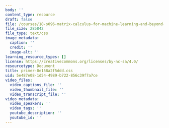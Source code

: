 ```yaml
---
body: ''
content_type: resource
draft: false
file: /courses/18-s096-matrix-calculus-for-machine-learning-and-beyond-january-iap-2022/primer-0e158a2f5ddd.css
file_size: 285842
file_type: text/css
image_metadata:
  caption: ''
  credit: ''
  image-alt: ''
learning_resource_types: []
license: https://creativecommons.org/licenses/by-nc-sa/4.0/
resourcetype: Document
title: primer-0e158a2f5ddd.css
uid: 5e487e08-1d54-4989-b722-856c39f7a7ce
video_files:
  video_captions_file: ''
  video_thumbnail_file: ''
  video_transcript_file: ''
video_metadata:
  video_speakers: ''
  video_tags: ''
  youtube_description: ''
  youtube_id: ''
---
```

